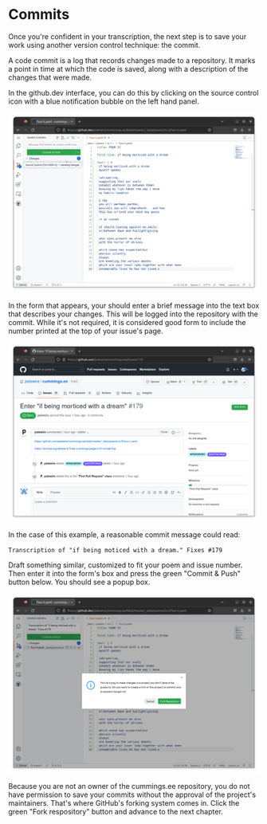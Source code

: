 ```{include} _templates/nav.html
```

# Commits

Once you're confident in your transcription, the next step is to save your work using another version control technique: the commit.

A code commit is a log that records changes made to a repository. It marks a point in time at which the code is saved, along with a description of the changes that were made.

In the github.dev interface, you can do this by clicking on the source control icon with a blue notification bubble on the left hand panel.

![The source control button](_static/img/source-control.png)

In the form that appears, your should enter a brief message into the text box that describes your changes. This will be logged into the repository with the commit. While it's not required, it is considered good form to include the number printed at the top of your issue's page.

[![cummings.ee issue](_static/img/issue.png)](https://github.com/palewire/cummings.ee/issues/179)

In the case of this example, a reasonable commit message could read:

```
Transcription of "if being moticed with a dream." Fixes #179
```

Draft something similar, customized to fit your poem and issue number. Then enter it into the form's box and press the green "Commit & Push" button below. You should see a popup box.

![Fork popup](_static/img/fork-popup.png)

Because you are not an owner of the cummings.ee repository, you do not have permission to save your commits without the approval of the project's maintainers. That's where GitHub's forking system comes in. Click the green "Fork respository" button and advance to the next chapter.
